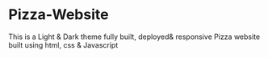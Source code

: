 # Pizza-Website
This is a Light &amp; Dark theme fully built, deployed&amp; responsive Pizza website built using html, css &amp; Javascript
